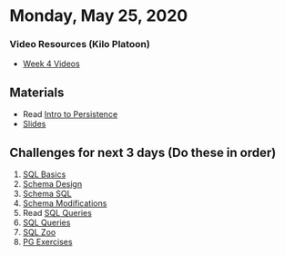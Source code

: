 Monday, May 25, 2020
====================
### Video Resources (Kilo Platoon)
- [Week 4 Videos](https://www.youtube.com/playlist?list=PLu0CiQ7bzwEQ6XXxkO0EUQyuTCpytDyxa)

## Materials
* Read [Intro to Persistence](readings/persistence-intro.md)
* [Slides](https://docs.google.com/a/natedelage.com/presentation/d/1834tfN6g9gvl2t0JDQY2RPMCIAnvN08Wrd-bO-usruQ/edit?usp=sharing)

## Challenges for next 3 days (Do these in order)
1. [SQL Basics](https://github.com/limaplatoon/sql-basics)
2. [Schema Design](https://github.com/limaplatoon/schema-design)
3. [Schema SQL](https://github.com/limaplatoon/schema-sql)
4. [Schema Modifications](https://github.com/limaplatoon/schema-modifications)
5. Read [SQL Queries](readings/sql-queries.md)
6. [SQL Queries](https://github.com/limaplatoon/sql-queries)
7. [SQL Zoo](http://sqlzoo.net/)
8. [PG Exercises](https://pgexercises.com/)
